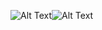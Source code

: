 ![Alt Text](https://media4.giphy.com/media/v1.Y2lkPTc5MGI3NjExMTUxcDBnNGxuN2oxNXA3M2xkNnl1cGYxb2dnYzAxcHp6ZGxsemFscSZlcD12MV9pbnRlcm5hbF9naWZfYnlfaWQmY3Q9Zw/9GI7UlOQ6uU95v82q7/giphy.gif)![Alt Text](https://media4.giphy.com/media/v1.Y2lkPTc5MGI3NjExMTUxcDBnNGxuN2oxNXA3M2xkNnl1cGYxb2dnYzAxcHp6ZGxsemFscSZlcD12MV9pbnRlcm5hbF9naWZfYnlfaWQmY3Q9Zw/9GI7UlOQ6uU95v82q7/giphy.gif)
